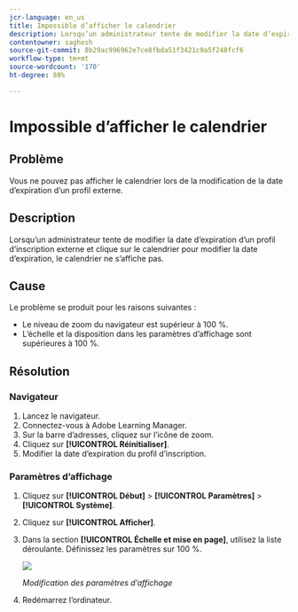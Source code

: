 ```yaml
---
jcr-language: en_us
title: Impossible d’afficher le calendrier
description: Lorsqu’un administrateur tente de modifier la date d’expiration d’un profil d’inscription externe et clique sur le calendrier pour modifier la date d’expiration, le calendrier ne s’affiche pas.
contentowner: saghosh
source-git-commit: 8b29ac996962e7ce8fbda51f3421c9a5f248fcf6
workflow-type: tm+mt
source-wordcount: '170'
ht-degree: 88%

---
```




# Impossible d’afficher le calendrier

## Problème

Vous ne pouvez pas afficher le calendrier lors de la modification de la date d’expiration d’un profil externe.

## Description

Lorsqu’un administrateur tente de modifier la date d’expiration d’un profil d’inscription externe et clique sur le calendrier pour modifier la date d’expiration, le calendrier ne s’affiche pas.

## Cause

Le problème se produit pour les raisons suivantes :

* Le niveau de zoom du navigateur est supérieur à 100 %.
* L’échelle et la disposition dans les paramètres d’affichage sont supérieures à 100 %.

## Résolution

### Navigateur

1. Lancez le navigateur.
1. Connectez-vous à Adobe Learning Manager.
1. Sur la barre d’adresses, cliquez sur l’icône de zoom.
1. Cliquez sur **[!UICONTROL Réinitialiser]**.
1. Modifier la date d’expiration du profil d’inscription.

### Paramètres d’affichage

1. Cliquez sur **[!UICONTROL Début]** > **[!UICONTROL Paramètres]** > **[!UICONTROL Système]**.
1. Cliquez sur **[!UICONTROL Afficher]**.
1. Dans la section **[!UICONTROL Échelle et mise en page]**, utilisez la liste déroulante. Définissez les paramètres sur 100 %.

   ![](assets/scale-layout.png)

   *Modification des paramètres d’affichage*

1. Redémarrez l’ordinateur.
